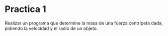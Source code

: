 # Practica 1
Realizar un programa que determine la masa de una fuerza centrípeta dada, pidiendo la velocidad y el radio de un objeto.
